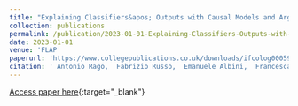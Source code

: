 ```yaml
---
title: "Explaining Classifiers&apos; Outputs with Causal Models and Argumentation"
collection: publications
permalink: /publication/2023-01-01-Explaining-Classifiers-Outputs-with-Causal-Models-and-Argumentation
date: 2023-01-01
venue: 'FLAP'
paperurl: 'https://www.collegepublications.co.uk/downloads/ifcolog00059.pdf'
citation: ' Antonio Rago,  Fabrizio Russo,  Emanuele Albini,  Francesca Toni,  Pietro Baroni, &quot;Explaining Classifiers&amp;apos; Outputs with Causal Models and Argumentation.&quot; FLAP, 2023.'
---
```

[Access paper here](https://www.collegepublications.co.uk/downloads/ifcolog00059.pdf){:target="_blank"}
